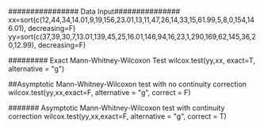
################ Data Input###############
xx=sort(c(12,44,34,14.01,9,19,156,23.01,13,11,47,26,14,33,15,61.99,5,8,0,154,146.01), decreasing=F)
yy=sort(c(37,39,30,7,13.01,139,45,25,16.01,146,94,16,23,1,290,169,62,145,36,20,12.99), decreasing=F)

######### Exact Mann-Whitney-Wilcoxon Test
wilcox.test(yy,xx, exact=T, alternative = "g")


##Asymptotic Mann-Whitney-Wilcoxon test with  no continuity correction
wilcox.test(yy,xx,exact=F, alternative = "g", correct = F)


####### Asymptotic Mann-Whitney-Wilcoxon test with continuity correction
wilcox.test(yy,xx,exact=F, alternative = "g", correct = T)
